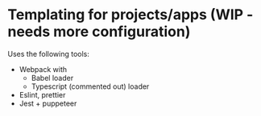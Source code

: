 # Templating for projects/apps (WIP - needs more configuration)

Uses the following tools:
- Webpack with
  - Babel loader
  - Typescript (commented out) loader
- Eslint, prettier
- Jest + puppeteer 
